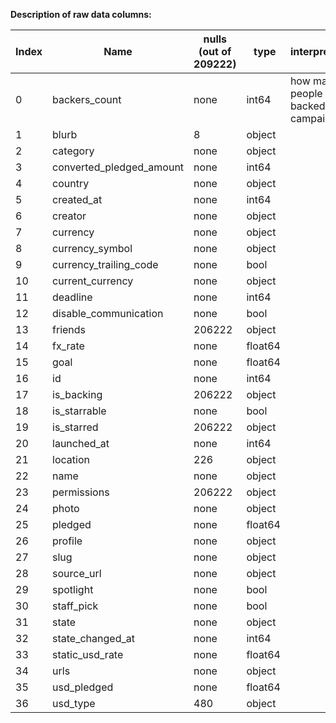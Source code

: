 **Description of raw data columns:**

Index | Name | nulls (out of 209222) | type | interpretation
-|-|-|-|-
0 | backers_count | none | int64 | how many people backed the campaign
1   | blurb | 8 | object 
2   | category | none | object 
3   | converted_pledged_amount | none | int64  
 4   | country | none | object 
 5   | created_at | none | int64  
 6   | creator | none | object 
 7   | currency | none | object 
 8   | currency_symbol | none | object 
 9   | currency_trailing_code | none | bool   
 10  | current_currency | none | object 
 11  | deadline | none | int64  
 12  | disable_communication | none | bool   
 13  | friends | 206222 | object 
 14  | fx_rate | none | float64
 15  | goal | none | float64
 16  | id | none | int64  
 17  | is_backing | 206222 | object 
 18  | is_starrable | none | bool   
 19  | is_starred | 206222 | object 
 20  | launched_at | none | int64  
 21  | location | 226 | object 
 22  | name | none | object 
 23  | permissions | 206222 | object 
 24  | photo | none | object 
 25  | pledged | none | float64
 26  | profile | none | object 
 27  | slug | none | object 
 28  | source_url | none | object 
 29  | spotlight | none | bool   
 30  | staff_pick | none | bool   
 31  | state | none | object 
 32  | state_changed_at | none | int64  
 33  | static_usd_rate | none | float64
 34  | urls | none | object 
 35  | usd_pledged | none | float64
 36  | usd_type | 480 | object 
